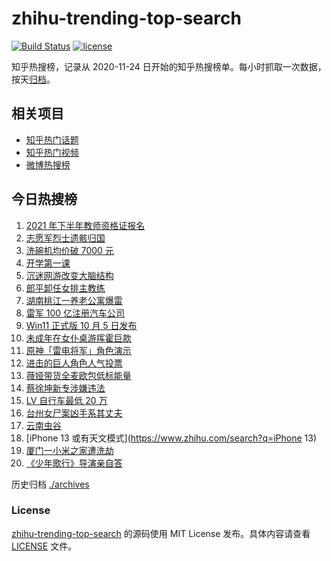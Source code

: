 # zhihu-trending-top-search

[![Build Status](https://github.com/justjavac/zhihu-trending-top-search/workflows/ci/badge.svg?branch=main)](https://github.com/justjavac/zhihu-trending-top-search/actions)
[![license](https://img.shields.io/github/license/justjavac/zhihu-trending-top-search)](https://github.com/justjavac/zhihu-trending-top-search/blob/main/LICENSE)

知乎热搜榜，记录从 2020-11-24 日开始的知乎热搜榜单。每小时抓取一次数据，按天[归档](./archives)。

## 相关项目

- [知乎热门话题](https://github.com/justjavac/zhihu-trending-hot-questions)
- [知乎热门视频](https://github.com/justjavac/zhihu-trending-hot-video)
- [微博热搜榜](https://github.com/justjavac/weibo-trending-hot-search)

## 今日热搜榜

<!-- BEGIN -->
<!-- 最后更新时间 Thu Sep 02 2021 13:11:50 GMT+0800 (China Standard Time) -->

1. [2021 年下半年教师资格证报名](https://www.zhihu.com/search?q=教师资格证)
1. [志愿军烈士遗骸归国](https://www.zhihu.com/search?q=志愿军)
1. [洗碗机均价破 7000 元](https://www.zhihu.com/search?q=洗碗机)
1. [开学第一课](https://www.zhihu.com/search?q=开学第一课)
1. [沉迷网游改变大脑结构](https://www.zhihu.com/search?q=大脑结构)
1. [郎平卸任女排主教练](https://www.zhihu.com/search?q=郎平)
1. [湖南桃江一养老公寓爆雷](https://www.zhihu.com/search?q=湖南桃江)
1. [雷军 100 亿注册汽车公司](https://www.zhihu.com/search?q=小米汽车)
1. [Win11 正式版 10 月 5 日发布](https://www.zhihu.com/search?q=Windows11)
1. [未成年在女仆桌游挥霍巨款](https://www.zhihu.com/search?q=桌游)
1. [原神「雷电将军」角色演示](https://www.zhihu.com/search?q=原神)
1. [进击的巨人角色人气投票](https://www.zhihu.com/search?q=进击的巨人)
1. [薇娅带货全麦欧包低标能量](https://www.zhihu.com/search?q=薇娅带货)
1. [蔡徐坤新专涉嫌违法](https://www.zhihu.com/search?q=蔡徐坤)
1. [LV 自行车最低 20 万](https://www.zhihu.com/search?q=LV自行车)
1. [台州女尸案凶手系其丈夫](https://www.zhihu.com/search?q=台州女尸)
1. [云南虫谷](https://www.zhihu.com/search?q=云南虫谷)
1. [iPhone 13 或有天文模式](https://www.zhihu.com/search?q=iPhone 13)
1. [厦门一小米之家遭洗劫](https://www.zhihu.com/search?q=小米之家被盗)
1. [《少年歌行》导演亲自答](https://www.zhihu.com/search?q=少年歌行)

<!-- END -->

历史归档 [./archives](./archives)

### License

[zhihu-trending-top-search](https://github.com/justjavac/zhihu-trending-top-search)
的源码使用 MIT License 发布。具体内容请查看 [LICENSE](./LICENSE) 文件。
